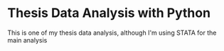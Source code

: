 # Thesis Data Analysis with Python

This is one of my thesis data analysis, although I'm using STATA for the main analysis
